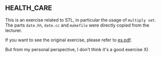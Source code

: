 ## HEALTH_CARE ##

This is an exercise related to STL, in particular the usage of      `multiply set`. The parts `date.hh`, `date.cc` and `makefile` were directly copied from the lecturer.

If you want to see the original exercise, please refer to [es.pdf](./HEALTH_CARE/es.pdf).

But from my personal perspective, I don't think it's a good exercise X)
